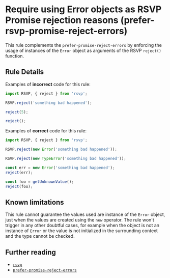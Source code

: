# Require using Error objects as RSVP Promise rejection reasons (prefer-rsvp-promise-reject-errors)

This rule complements the `prefer-promise-reject-errors` by enforcing the usage of instances of the `Error` object as arguments of the RSVP `reject()` function.

## Rule Details

Examples of **incorrect** code for this rule:

```js
import RSVP, { reject } from 'rsvp';

RSVP.reject('something bad happened');

reject(5);

reject();
```

Examples of **correct** code for this rule:

```js
import RSVP, { reject } from 'rsvp';

RSVP.reject(new Error('something bad happened'));

RSVP.reject(new TypeError('something bad happened'));

const err = new Error('something bad happened');
reject(err);

const foo = getUnknownValue();
reject(foo);
```

## Known limitations

This rule cannot guarantee the values used are instance of the `Error` object, just when the values are created using the `new` operator. The rule won't trigger in any other doubtful cases, for example when the object is not an instance of `Error` or the value is not initialized in the surrounding context and the type cannot be checked.

## Further reading

* [`rsvp`](https://github.com/tildeio/rsvp.js/)
* [`prefer-promise-reject-errors`](https://eslint.org/docs/rules/prefer-promise-reject-errors)

